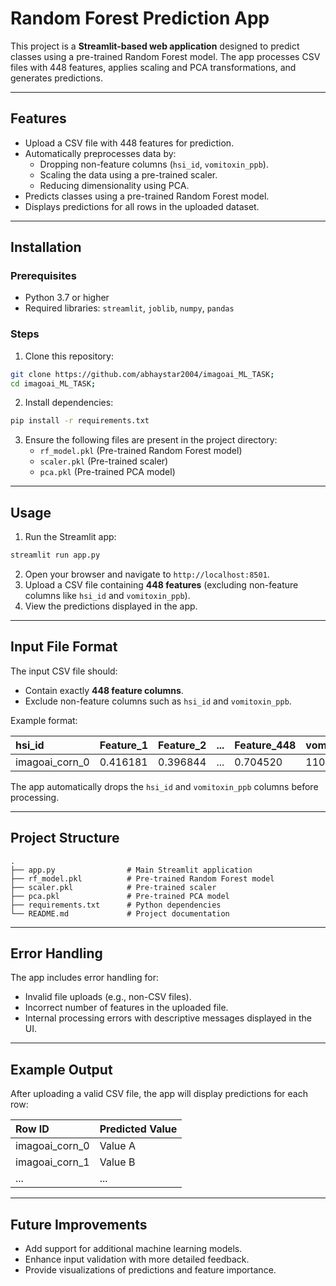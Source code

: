 # Random Forest Prediction App

This project is a **Streamlit-based web application** designed to predict classes using a pre-trained Random Forest model. The app processes CSV files with 448 features, applies scaling and PCA transformations, and generates predictions.

---

## Features

- Upload a CSV file with 448 features for prediction.
- Automatically preprocesses data by:
    - Dropping non-feature columns (`hsi_id`, `vomitoxin_ppb`).
    - Scaling the data using a pre-trained scaler.
    - Reducing dimensionality using PCA.
- Predicts classes using a pre-trained Random Forest model.
- Displays predictions for all rows in the uploaded dataset.

---

## Installation

### Prerequisites

- Python 3.7 or higher
- Required libraries: `streamlit`, `joblib`, `numpy`, `pandas`


### Steps

1. Clone this repository:

```bash
git clone https://github.com/abhaystar2004/imagoai_ML_TASK;
cd imagoai_ML_TASK;
```

2. Install dependencies:

```bash
pip install -r requirements.txt
```

3. Ensure the following files are present in the project directory:
    - `rf_model.pkl` (Pre-trained Random Forest model)
    - `scaler.pkl` (Pre-trained scaler)
    - `pca.pkl` (Pre-trained PCA model)

---

## Usage

1. Run the Streamlit app:

```bash
streamlit run app.py
```

2. Open your browser and navigate to `http://localhost:8501`.
3. Upload a CSV file containing **448 features** (excluding non-feature columns like `hsi_id` and `vomitoxin_ppb`).
4. View the predictions displayed in the app.

---

## Input File Format

The input CSV file should:

- Contain exactly **448 feature columns**.
- Exclude non-feature columns such as `hsi_id` and `vomitoxin_ppb`.

Example format:


| hsi_id | Feature_1 | Feature_2 | ... | Feature_448 | vomitoxin_ppb |
| :-- | :-- | :-- | :-- | :-- | :-- |
| imagoai_corn_0 | 0.416181 | 0.396844 | ... | 0.704520 | 1100 |

The app automatically drops the `hsi_id` and `vomitoxin_ppb` columns before processing.

---

## Project Structure

```
.
├── app.py                # Main Streamlit application
├── rf_model.pkl          # Pre-trained Random Forest model
├── scaler.pkl            # Pre-trained scaler
├── pca.pkl               # Pre-trained PCA model
├── requirements.txt      # Python dependencies
└── README.md             # Project documentation
```

---

## Error Handling

The app includes error handling for:

- Invalid file uploads (e.g., non-CSV files).
- Incorrect number of features in the uploaded file.
- Internal processing errors with descriptive messages displayed in the UI.

---

## Example Output

After uploading a valid CSV file, the app will display predictions for each row:


| Row ID | Predicted Value |
| :-- | :-- |
| imagoai_corn_0 | Value A |
| imagoai_corn_1 | Value B |
| ... | ... |

---

## Future Improvements

- Add support for additional machine learning models.
- Enhance input validation with more detailed feedback.
- Provide visualizations of predictions and feature importance.

